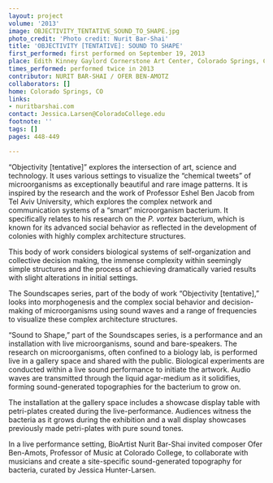 ```yaml
---
layout: project
volume: '2013'
image: OBJECTIVITY_TENTATIVE_SOUND_TO_SHAPE.jpg
photo_credit: 'Photo credit: Nurit Bar-Shai'
title: 'OBJECTIVITY [TENTATIVE]: SOUND TO SHAPE'
first_performed: first performed on September 19, 2013
place: Edith Kinney Gaylord Cornerstone Art Center, Colorado Springs, CO
times_performed: performed twice in 2013
contributor: NURIT BAR-SHAI / OFER BEN-AMOTZ
collaborators: []
home: Colorado Springs, CO
links:
- nuritbarshai.com
contact: Jessica.Larsen@ColoradoCollege.edu
footnote: ''
tags: []
pages: 448-449

---
```


“Objectivity [tentative]” explores the intersection of art, science and technology. It uses various settings to visualize the “chemical tweets” of microorganisms as exceptionally beautiful and rare image patterns. It is inspired by the research and the work of Professor Eshel Ben Jacob from Tel Aviv University, which explores the complex network and communication systems of a “smart” microorganism bacterium. It specifically relates to his research on the _P. vortex_ bacterium, which is known for its advanced social behavior as reflected in the development of colonies with highly complex architecture structures.

This body of work considers biological systems of self-organization and collective decision making, the immense complexity within seemingly simple structures and the process of achieving dramatically varied results with slight alterations in initial settings.

The Soundscapes series, part of the body of work “Objectivity [tentative],” looks into morphogenesis and the complex social behavior and decision-making of microorganisms using sound waves and a range of frequencies to visualize these complex architecture structures.

“Sound to Shape,” part of the Soundscapes series, is a performance and an installation with live microorganisms, sound and bare-speakers. The research on microorganisms, often confined to a biology lab, is performed live in a gallery space and shared with the public. Biological experiments are conducted within a live sound performance to initiate the artwork. Audio waves are transmitted through the liquid agar-medium as it solidifies, forming sound-generated topographies for the bacterium to grow on.

The installation at the gallery space includes a showcase display table with petri-plates created during the live-performance. Audiences witness the bacteria as it grows during the exhibition and a wall display showcases previously made petri-plates with pure sound tones.

In a live performance setting, BioArtist Nurit Bar-Shai invited composer Ofer Ben-Amots, Professor of Music at Colorado College, to collaborate with musicians and create a site-specific sound-generated topography for bacteria, curated by Jessica Hunter-Larsen.
